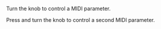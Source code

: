 Turn the knob to control a MIDI parameter.

Press and turn the knob to control a second MIDI parameter.

